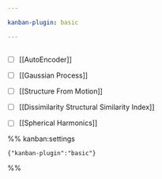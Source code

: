 ```yaml
---

kanban-plugin: basic

---
```


## 

- [ ] [[AutoEncoder]]
- [ ] [[Gaussian Process]]
- [ ] [[Structure From Motion]]
- [ ] [[Dissimilarity Structural Similarity Index]]
- [ ] [[Spherical Harmonics]]




%% kanban:settings
```
{"kanban-plugin":"basic"}
```
%%